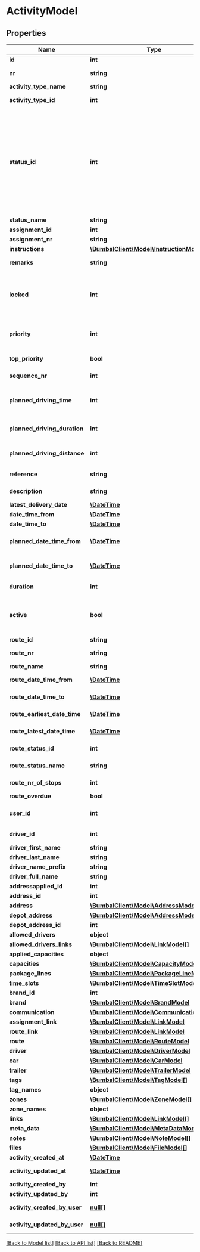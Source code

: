 # ActivityModel

## Properties
Name | Type | Description | Notes
------------ | ------------- | ------------- | -------------
**id** | **int** | Unique Identifier | [optional] 
**nr** | **string** | Number of this Activity | [optional] 
**activity_type_name** | **string** | Type of this Activity | [optional] 
**activity_type_id** | **int** | TypeID of this Activity | [optional] 
**status_id** | **int** | StatusId of this Activity, 28: activity_cancelled, 20: activity_incomplete, 21: activity_new, 39: activity_awaiting, 22: activity_accepted, 3: activity_planned, 4: activity_in_progress, 9: activity_executed | [optional] 
**status_name** | **string** | Activity Status | [optional] 
**assignment_id** | **int** | Assignment ID | [optional] 
**assignment_nr** | **string** | Assignment NR | [optional] 
**instructions** | [**\BumbalClient\Model\InstructionModel[]**](InstructionModel.md) |  | [optional] 
**remarks** | **string** | Remarks about this activity | [optional] 
**locked** | **int** | Activity locked status. 0&#x3D; not locked. 1&#x3D; locked on a Route and time. 2&#x3D; locke don route only. | [optional] 
**priority** | **int** | Priority level. 1 for highest priority, 3 for lowest priority. Default &#x3D; 2 | [optional] 
**top_priority** | **bool** | Activity has top priority | [optional] 
**sequence_nr** | **int** | Sequence number on Route | [optional] 
**planned_driving_time** | **int** | Deprecated! Driving time from the activity before this one | [optional] 
**planned_driving_duration** | **int** | Driving time from the activity before this one | [optional] 
**planned_driving_distance** | **int** | Driving distance from the activity before this one | [optional] 
**reference** | **string** | Reference of this activity | [optional] 
**description** | **string** | description of this activity | [optional] 
**latest_delivery_date** | [**\DateTime**](Date.md) |  | [optional] 
**date_time_from** | [**\DateTime**](\DateTime.md) | Earliest date-time | [optional] 
**date_time_to** | [**\DateTime**](\DateTime.md) | latest date-time | [optional] 
**planned_date_time_from** | [**\DateTime**](\DateTime.md) | planned date-time from (only filled for planned activities) | [optional] 
**planned_date_time_to** | [**\DateTime**](\DateTime.md) | planned date-time to (only filled for planned activities) | [optional] 
**duration** | **int** | Duration of this activity in minutes | [optional] 
**active** | **bool** | if active&#x3D;0: activity has been removed and is no longer visible in any bumbal interface | [optional] 
**route_id** | **string** | Route ID (unique) | [optional] 
**route_nr** | **string** | Route Number (not unique) | [optional] 
**route_name** | **string** | Route name | [optional] 
**route_date_time_from** | [**\DateTime**](\DateTime.md) | Start date-time of route | [optional] 
**route_date_time_to** | [**\DateTime**](\DateTime.md) | End date-time of route | [optional] 
**route_earliest_date_time** | [**\DateTime**](\DateTime.md) | Earliest date-time of route | [optional] 
**route_latest_date_time** | [**\DateTime**](\DateTime.md) | Latest date-time of route | [optional] 
**route_status_id** | **int** | Status ID of this Route | [optional] 
**route_status_name** | **string** | Status Name of this Route | [optional] 
**route_nr_of_stops** | **int** | Number of stops on this route | [optional] 
**route_overdue** | **bool** | Route is overdue | [optional] 
**user_id** | **int** | ID of the user who will execute this activity | [optional] 
**driver_id** | **int** | Driver ID connected to this route/activity | [optional] 
**driver_first_name** | **string** | Driver first name | [optional] 
**driver_last_name** | **string** | Driver last name | [optional] 
**driver_name_prefix** | **string** | Driver prefix | [optional] 
**driver_full_name** | **string** | Driver full name | [optional] 
**addressapplied_id** | **int** | Address Applied ID | [optional] 
**address_id** | **int** | Address ID | [optional] 
**address** | [**\BumbalClient\Model\AddressModel**](AddressModel.md) |  | [optional] 
**depot_address** | [**\BumbalClient\Model\AddressModel**](AddressModel.md) |  | [optional] 
**depot_address_id** | **int** | Depot Address ID | [optional] 
**allowed_drivers** | **object** |  | [optional] 
**allowed_drivers_links** | [**\BumbalClient\Model\LinkModel[]**](LinkModel.md) |  | [optional] 
**applied_capacities** | **object** |  | [optional] 
**capacities** | [**\BumbalClient\Model\CapacityModel[]**](CapacityModel.md) |  | [optional] 
**package_lines** | [**\BumbalClient\Model\PackageLineModel[]**](PackageLineModel.md) |  | [optional] 
**time_slots** | [**\BumbalClient\Model\TimeSlotModel[]**](TimeSlotModel.md) |  | [optional] 
**brand_id** | **int** | Brand ID | [optional] 
**brand** | [**\BumbalClient\Model\BrandModel**](BrandModel.md) |  | [optional] 
**communication** | [**\BumbalClient\Model\CommunicationModel**](CommunicationModel.md) |  | [optional] 
**assignment_link** | [**\BumbalClient\Model\LinkModel**](LinkModel.md) |  | [optional] 
**route_link** | [**\BumbalClient\Model\LinkModel**](LinkModel.md) |  | [optional] 
**route** | [**\BumbalClient\Model\RouteModel**](RouteModel.md) |  | [optional] 
**driver** | [**\BumbalClient\Model\DriverModel**](DriverModel.md) |  | [optional] 
**car** | [**\BumbalClient\Model\CarModel**](CarModel.md) |  | [optional] 
**trailer** | [**\BumbalClient\Model\TrailerModel**](TrailerModel.md) |  | [optional] 
**tags** | [**\BumbalClient\Model\TagModel[]**](TagModel.md) |  | [optional] 
**tag_names** | **object** |  | [optional] 
**zones** | [**\BumbalClient\Model\ZoneModel[]**](ZoneModel.md) |  | [optional] 
**zone_names** | **object** |  | [optional] 
**links** | [**\BumbalClient\Model\LinkModel[]**](LinkModel.md) |  | [optional] 
**meta_data** | [**\BumbalClient\Model\MetaDataModel[]**](MetaDataModel.md) |  | [optional] 
**notes** | [**\BumbalClient\Model\NoteModel[]**](NoteModel.md) |  | [optional] 
**files** | [**\BumbalClient\Model\FileModel[]**](FileModel.md) |  | [optional] 
**activity_created_at** | [**\DateTime**](\DateTime.md) | created_at date time | [optional] 
**activity_updated_at** | [**\DateTime**](\DateTime.md) | updated_at date time | [optional] 
**activity_created_by** | **int** | created_by user id | [optional] 
**activity_updated_by** | **int** | updated_by user id | [optional] 
**activity_created_by_user** | [**null[]**](.md) | created_by user object | [optional] 
**activity_updated_by_user** | [**null[]**](.md) | updated_by user object | [optional] 

[[Back to Model list]](../README.md#documentation-for-models) [[Back to API list]](../README.md#documentation-for-api-endpoints) [[Back to README]](../README.md)



